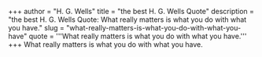 +++
author = "H. G. Wells"
title = "the best H. G. Wells Quote"
description = "the best H. G. Wells Quote: What really matters is what you do with what you have."
slug = "what-really-matters-is-what-you-do-with-what-you-have"
quote = '''What really matters is what you do with what you have.'''
+++
What really matters is what you do with what you have.
